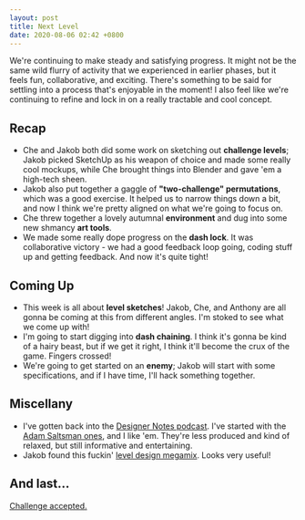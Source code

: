 ```yaml
---
layout: post
title: Next Level
date: 2020-08-06 02:42 +0800
---
```


We're continuing to make steady and satisfying progress. It might not be the same wild flurry of activity that we experienced in earlier phases, but it feels fun, collaborative, and exciting. There's something to be said for settling into a process that's enjoyable in the moment! I also feel like we're continuing to refine and lock in on a really tractable and cool concept.

## Recap

- Che and Jakob both did some work on sketching out **challenge levels**; Jakob picked SketchUp as his weapon of choice and made some really cool mockups, while Che brought things into Blender and gave 'em a high-tech sheen.
- Jakob also put together a gaggle of **"two-challenge" permutations**, which was a good exercise. It helped us to narrow things down a bit, and now I think we're pretty aligned on what we're going to focus on.
- Che threw together a lovely autumnal **environment** and dug into some new shmancy **art tools**.
- We made some really dope progress on the **dash lock**. It was collaborative victory - we had a good feedback loop going, coding stuff up and getting feedback. And now it's quite tight!

## Coming Up

- This week is all about **level sketches**! Jakob, Che, and Anthony are all gonna be coming at this from different angles. I'm stoked to see what we come up with!
- I'm going to start digging into **dash chaining**. I think it's gonna be kind of a hairy beast, but if we get it right, I think it'll become the crux of the game. Fingers crossed!
- We're going to get started on an **enemy**; Jakob will start with some specifications, and if I have time, I'll hack something together.

## Miscellany

- I've gotten back into the [Designer Notes podcast](https://www.idlethumbs.net/designernotes/episodes). I've started with the [Adam Saltsman ones](https://www.idlethumbs.net/designernotes/episodes/adam-saltsman-part-1), and I like 'em. They're less produced and kind of relaxed, but still informative and entertaining.
- Jakob found this fuckin' [level design megamix](https://trello.com/b/yR8J4UQ6/curated-level-design-compendium). Looks very useful!

## And last...

[Challenge accepted.](/assets/maker.jpg)

